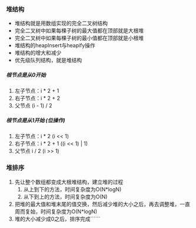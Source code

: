 ### 堆结构
* 堆结构就是用数组实现的完全二叉树结构
* 完全二叉树中如果每棵子树的最大值都在顶部就是大根堆
* 完全二叉树中如果每棵子树的最小值都在顶部就是小根堆
* 堆结构的heapInsert与heapify操作
* 堆结构的增大和减少
* 优先级队列结构，就是堆结构

##### 根节点是从0开始
1. 左子节点：i * 2 + 1
2. 右子节点：i * 2 + 2
3. 父节点 (i - 1) / 2
##### 根节点是从1开始 (位操作)
1. 左子节点：i * 2 (i << 1)
2. 右子节点：i * 2 + 1 ((i << 1) | 1)
3. 父节点 i / 2 (i >> 1)

### 堆排序
1. 先让整个数组都变成大根堆结构，建立堆的过程
    1. 从上到下的方法，时间复杂度为O(N*logN)
    2. 从下到上的方法，时间复杂度为O(N)
2. 把堆的最大值和堆末尾的值交换，然后减少堆的大小之后，再去调整堆，一直周而复始，时间复杂度为O(N*logN)
3. 堆的大小减少成0之后，排序完成``````


